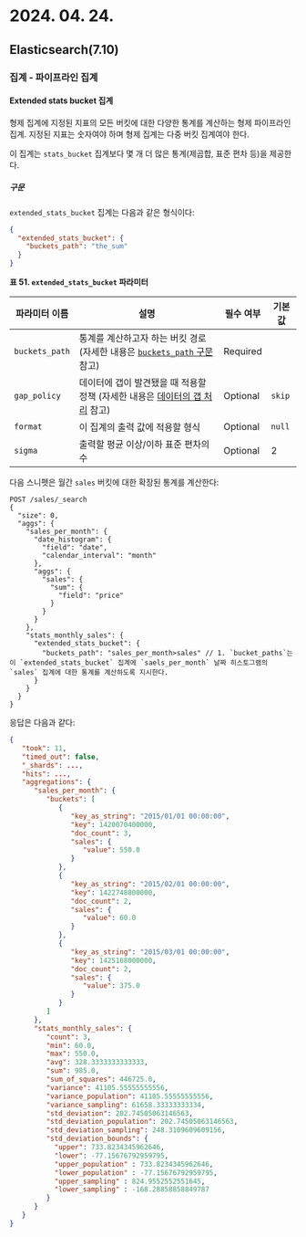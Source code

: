 # 2024. 04. 24.

## Elasticsearch(7.10)

### 집계 - 파이프라인 집계

#### Extended stats bucket 집계

형제 집계에 지정된 지표의 모든 버킷에 대한 다양한 통계를 계산하는 형제 파이프라인 집계. 지정된 지표는 숫자여야 하며 형제 집계는 다중 버킷 집계여야 한다.

이 집계는 `stats_bucket` 집계보다 몇 개 더 많은 통계(제곱합, 표준 편차 등)을 제공한다.

##### 구문

`extended_stats_bucket` 집계는 다음과 같은 형식이다:

```json
{
  "extended_stats_bucket": {
    "buckets_path": "the_sum"
  }
}
```

**표 51. `extended_stats_bucket` 파라미터**

| 파라미터 이름  | 설명                                                         | 필수 여부 | 기본값 |
| -------------- | ------------------------------------------------------------ | --------- | ------ |
| `buckets_path` | 통계를 계산하고자 하는 버킷 경로 (자세한 내용은 [`buckets_path` 구문](https://www.elastic.co/guide/en/elasticsearch/reference/7.10/search-aggregations-pipeline.html#buckets-path-syntax) 참고) | Required  |        |
| `gap_policy`   | 데이터에 갭이 발견됐을 때 적용할 정책 (자세한 내용은 [데이터의 갭 처리](https://www.elastic.co/guide/en/elasticsearch/reference/7.10/search-aggregations-pipeline.html#gap-policy) 참고) | Optional  | `skip` |
| `format`       | 이 집계의 출력 값에 적용할 형식                              | Optional  | `null` |
| `sigma`        | 출력할 평균 이상/이하 표준 편차의 수                         | Optional  | 2      |

다음 스니펫은 월간 `sales` 버킷에 대한 확장된 통계를 계산한다:

```http
POST /sales/_search
{
  "size": 0,
  "aggs": {
    "sales_per_month": {
      "date_histogram": {
        "field": "date",
        "calendar_interval": "month"
      },
      "aggs": {
        "sales": {
          "sum": {
            "field": "price"
          }
        }
      }
    },
    "stats_monthly_sales": {
      "extended_stats_bucket": {
        "buckets_path": "sales_per_month>sales" // 1. `bucket_paths`는 이 `extended_stats_bucket` 집계에 `saels_per_month` 날짜 히스토그램의 `sales` 집계에 대한 통계를 계산하도록 지시한다.
      }
    }
  }
}
```

응답은 다음과 같다:

```json
{
   "took": 11,
   "timed_out": false,
   "_shards": ...,
   "hits": ...,
   "aggregations": {
      "sales_per_month": {
         "buckets": [
            {
               "key_as_string": "2015/01/01 00:00:00",
               "key": 1420070400000,
               "doc_count": 3,
               "sales": {
                  "value": 550.0
               }
            },
            {
               "key_as_string": "2015/02/01 00:00:00",
               "key": 1422748800000,
               "doc_count": 2,
               "sales": {
                  "value": 60.0
               }
            },
            {
               "key_as_string": "2015/03/01 00:00:00",
               "key": 1425168000000,
               "doc_count": 2,
               "sales": {
                  "value": 375.0
               }
            }
         ]
      },
      "stats_monthly_sales": {
         "count": 3,
         "min": 60.0,
         "max": 550.0,
         "avg": 328.3333333333333,
         "sum": 985.0,
         "sum_of_squares": 446725.0,
         "variance": 41105.55555555556,
         "variance_population": 41105.55555555556,
         "variance_sampling": 61658.33333333334,
         "std_deviation": 202.74505063146563,
         "std_deviation_population": 202.74505063146563,
         "std_deviation_sampling": 248.3109609609156,
         "std_deviation_bounds": {
           "upper": 733.8234345962646,
           "lower": -77.15676792959795,
           "upper_population" : 733.8234345962646,
           "lower_population" : -77.15676792959795,
           "upper_sampling" : 824.9552552551645,
           "lower_sampling" : -168.28858858849787
         }
      }
   }
}
```

